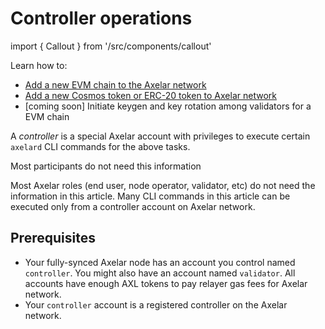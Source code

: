 # Controller operations

import { Callout } from '/src/components/callout'

Learn how to:

- [Add a new EVM chain to the Axelar network](/controller/add-evm-chain)
- [Add a new Cosmos token or ERC-20 token to Axelar network](/controller/deploy-token)
- [coming soon] Initiate keygen and key rotation among validators for a EVM chain

A _controller_ is a special Axelar account with privileges to execute certain `axelard` CLI commands for the above tasks.

<Callout emoji="📝">
  Most participants do not need this information

Most Axelar roles (end user, node operator, validator, etc) do not need the information in this article. Many CLI commands in this article can be executed only from a controller account on Axelar network.
</Callout>

## Prerequisites

- Your fully-synced Axelar node has an account you control named `controller`. You might also have an account named `validator`. All accounts have enough AXL tokens to pay relayer gas fees for Axelar network.
- Your `controller` account is a registered controller on the Axelar network.
